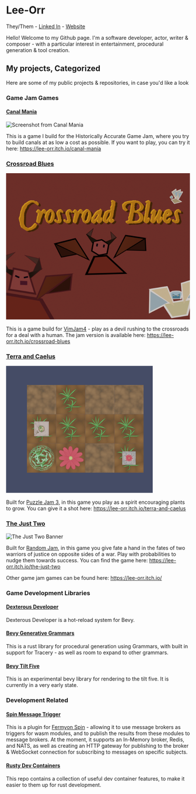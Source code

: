 # Lee-Orr
They/Them - [Linked In](https://www.linkedin.com/in/lee-orr-orbach-403863119) - [Website](https://lee-orr.com)

Hello!
Welcome to my Github page.
I'm a software developer, actor, writer & composer - with a particular interest in entertainment, procedural generation & tool creation.

## My projects, Categorized
Here are some of my public projects & repositories, in case you'd like a look

### Game Jam Games
#### [Canal Mania](https://github.com/lee-orr/CanalMania)
![Screenshot from Canal Mania](https://img.itch.zone/aW1nLzEwOTgwNDYxLnBuZw==/315x250%23c/mMXxub.png)

This is a game I build for the Historically Accurate Game Jam, where you try to build canals at as low a cost as possible. If you want to play, you can try it here: https://lee-orr.itch.io/canal-mania

### [Crossroad Blues](https://github.com/lee-orr/crossroad-blues)
![Screenshot from Terra and Caelus](site/public/storytelling_images/crossroad_blues.png)

This is a game build for [VimJam4](https://itch.io/jam/vimjam4) - play as a devil rushing to the crossroads for a deal with a human. The jam version is available here: https://lee-orr.itch.io/crossroad-blues

### [Terra and Caelus](https://github.com/lee-orr/terra-and-caelus)
![Screenshot from Terra and Caelus](image.png)

Built for [Puzzle Jam 3](https://itch.io/jam/puzzle-jam-3), in this game you play as a spirit encouraging plants to grow. You can give it a shot here: https://lee-orr.itch.io/terra-and-caelus

### [The Just Two](https://github.com/lee-orr/the-just-two)
![The Just Two Banner](https://img.itch.zone/aW1nLzEyOTEzMjIxLnBuZw==/original/oq6AQM.png)

Built for [Random Jam](https://itch.io/jam/8bits-random-jam), in this game you give fate a hand in the fates of two warriors of justice on opposite sides of a war. Play with probabilities to nudge them towards success. You can find the game here: https://lee-orr.itch.io/the-just-two

Other game jam games can be found here: https://lee-orr.itch.io/

### Game Development Libraries
#### [Dexterous Developer](https://github.com/lee-orr/dexterous_developer)
Dexterous Developer is a hot-reload system for Bevy.

#### [Bevy Generative Grammars](https://github.com/lee-orr/bevy-generative-grammars)
This is a rust library for procedural generation using Grammars, with built in support for Tracery - as well as room to expand to other grammars. 

#### [Bevy Tilt Five](https://github.com/lee-orr/bevy-tilt-five)
This is an experimental bevy library for rendering to the tilt five. It is currently in a very early state.

### Development Related
#### [Spin Message Trigger](https://github.com/lee-orr/spin-message-trigger)
This is a plugin for [Fermyon Spin](https://github.com/fermyon/spin) - allowing it to use message brokers as triggers for wasm modules, and to publish the results from these modules to message brokers. At the moment, it supports an In-Memory broker, Redis, and NATS, as well as creating an HTTP gateway for publishing to the broker & WebSocket connection for subscribing to messages on specific subjects.

#### [Rusty Dev Containers](https://github.com/lee-orr/rusty-dev-containers)
This repo contains a collection of useful dev container features, to make it easier to them up for rust development.
